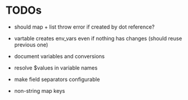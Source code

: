 
# TODOs

- should map + list throw error if created by dot reference?

- vartable creates env_vars even if nothing has changes (should reuse previous one)
- document variables and conversions

- resolve $values in variable names
- make field separators configurable
- non-string map keys
